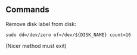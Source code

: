 Commands
------

Remove disk label from disk:
```
sudo dd=/dev/zero of=/dev/${DISK_NAME} count=16
```
(Nicer method must exit)

